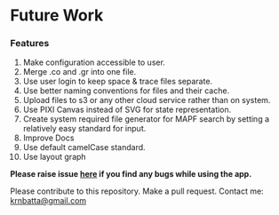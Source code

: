 # Future Work

### Features
1. Make configuration accessible to user.
2. Merge .co and .gr into one file.
3. Use user login to keep space & trace files separate.
4. Use better naming conventions for files and their cache.
5. Upload files to s3 or any other cloud service rather than on system.
6. Use PIXI Canvas instead of SVG for state representation.
7. Create system required file generator for MAPF search by setting a relatively easy standard for input.
8. Improve Docs
9. Use default camelCase standard.
10. Use layout graph



__Please raise issue [here](https://github.com/krnbatta/pathfinder/issues) if you find any bugs while using the app.__

Please contribute to this repository. Make a pull request. Contact me: krnbatta@gmail.com
